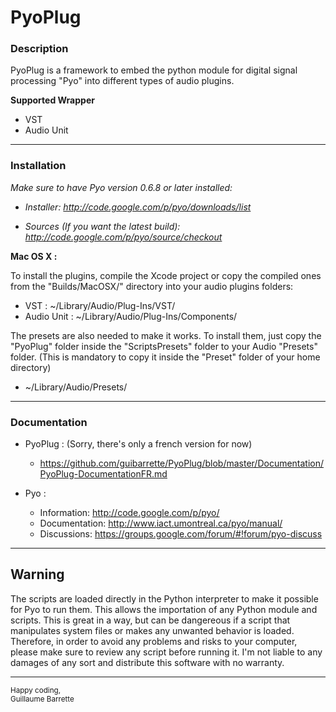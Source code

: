 # PyoPlug  


### Description

PyoPlug is a framework to embed the python module for digital signal processing "Pyo" into different types of audio plugins.

**Supported Wrapper**  

- VST
- Audio Unit
  
--- 

### Installation 

_Make sure to have Pyo version 0.6.8 or later installed:_

- _Installer: <http://code.google.com/p/pyo/downloads/list>_

- _Sources (If you want the latest build): <http://code.google.com/p/pyo/source/checkout>_ 

 
**Mac OS X :**  

To install the plugins, compile the Xcode project or copy the compiled ones from the "Builds/MacOSX/" directory into your audio plugins folders:  

- VST : ~/Library/Audio/Plug-Ins/VST/
- Audio Unit : ~/Library/Audio/Plug-Ins/Components/

The presets are also needed to make it works. To install them, just copy the "PyoPlug" folder inside the "ScriptsPresets" folder to your Audio "Presets" folder. (This is mandatory to copy it inside the "Preset" folder of your home directory)

- ~/Library/Audio/Presets/


---    

### Documentation  
  

- PyoPlug : (Sorry, there's only a french version for now)   
	*   <https://github.com/guibarrette/PyoPlug/blob/master/Documentation/PyoPlug-DocumentationFR.md>

- Pyo :   
	* Information: <http://code.google.com/p/pyo/>  
	* Documentation: <http://www.iact.umontreal.ca/pyo/manual/>
	* Discussions: <https://groups.google.com/forum/#!forum/pyo-discuss>


---

## Warning

The scripts are loaded directly in the Python interpreter to make it possible for Pyo to run them. This allows the importation of any Python module and scripts. This is great in a way, but can be dangereous if a script that manipulates system files or makes any unwanted behavior is loaded. Therefore, in order to avoid any problems and risks to your computer, please make sure to review any script before running it. I'm not liable to any damages of any sort and distribute this software with no warranty.

  
---

<sup>Happy coding,  
 Guillaume Barrette</sup>